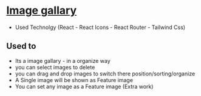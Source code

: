 # [Image gallary](https://ollyo-image-gallary.web.app/)

- Used Technolgy (React - React Icons - React Router - Tailwind Css)

## Used to

- Its a image gallary - in a organize way
- you can select images to delete
- you can drag and drop images to switch there position/sorting/organize
- A Single image will be shown as Feature image
- You can set any image as a Feature image (Extra work)
